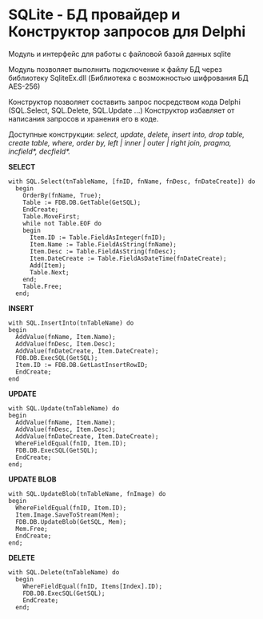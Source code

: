 # SQLite - БД провайдер и Конструктор запросов для Delphi

Модуль и интерфейс для работы с файловой базой данных sqlite


Модуль позволяет выполнить подключение к файлу БД через библиотеку SqliteEx.dll (Библиотека с возможностью шифрования БД AES-256)

Конструктор позволяет составить запрос посредством кода Delphi (SQL.Select, SQL.Delete, SQL.Update ...)
Конструктор избавляет от написания запросов и хранения его в коде.

Доступные конструкции: *select, update, delete, insert into, drop table, create table, where, order by, left | inner | outer | right join, pragma, incfield\*, decfield\*.*

**SELECT**

    with SQL.Select(tnTableName, [fnID, fnName, fnDesc, fnDateCreate]) do
      begin
        OrderBy(fnName, True);
        Table := FDB.DB.GetTable(GetSQL);
        EndCreate;
        Table.MoveFirst;
        while not Table.EOF do
        begin
          Item.ID := Table.FieldAsInteger(fnID);
          Item.Name := Table.FieldAsString(fnName);
          Item.Desc := Table.FieldAsString(fnDesc);
          Item.DateCreate := Table.FieldAsDateTime(fnDateCreate);
          Add(Item);
          Table.Next;
        end;
        Table.Free;
      end;

**INSERT**

    with SQL.InsertInto(tnTableName) do
    begin
      AddValue(fnName, Item.Name);
      AddValue(fnDesc, Item.Desc);
      AddValue(fnDateCreate, Item.DateCreate);
      FDB.DB.ExecSQL(GetSQL);
      Item.ID := FDB.DB.GetLastInsertRowID;
      EndCreate;
    end
  
  **UPDATE**
  
    with SQL.Update(tnTableName) do
    begin
      AddValue(fnName, Item.Name);
      AddValue(fnDesc, Item.Desc);
      AddValue(fnDateCreate, Item.DateCreate);
      WhereFieldEqual(fnID, Item.ID);
      FDB.DB.ExecSQL(GetSQL);
      EndCreate;
    end;

**UPDATE BLOB**

    with SQL.UpdateBlob(tnTableName, fnImage) do
    begin
      WhereFieldEqual(fnID, Item.ID);
      Item.Image.SaveToStream(Mem);
      FDB.DB.UpdateBlob(GetSQL, Mem);
      Mem.Free;
      EndCreate;
    end;

**DELETE**

    with SQL.Delete(tnTableName) do
      begin
        WhereFieldEqual(fnID, Items[Index].ID);
        FDB.DB.ExecSQL(GetSQL);
        EndCreate;
      end;

<!--stackedit_data:
eyJoaXN0b3J5IjpbLTE1NjgxNjA0MDNdfQ==
-->
